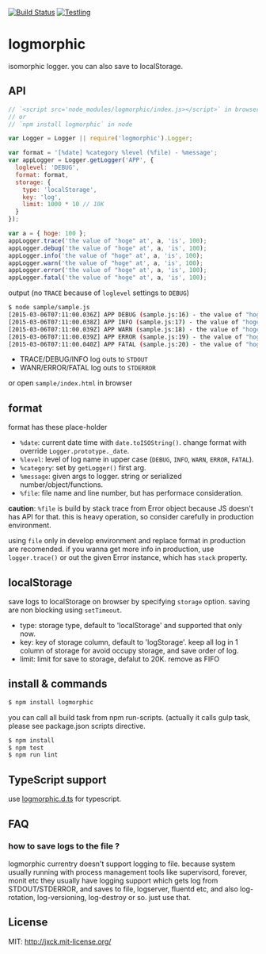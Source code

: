 [![Build Status](https://travis-ci.org/Jxck/logmorphic.svg?branch=master)](https://travis-ci.org/Jxck/logmorphic)
[![Testling](https://ci.testling.com/Jxck/logmorphic.png)](https://ci.testling.com/Jxck/logmorphic)

# logmorphic

isomorphic logger.
you can also save to localStorage.

## API

```js
// `<script src='node_modules/logmorphic/index.js></script>` in browser
// or
// `npm install logmorphic` in node

var Logger = Logger || require('logmorphic').Logger;

var format = '[%date] %category %level (%file) - %message';
var appLogger = Logger.getLogger('APP', {
  loglevel: 'DEBUG',
  format: format,
  storage: {
    type: 'localStorage',
    key: 'log',
    limit: 1000 * 10 // 10K
  }
});

var a = { hoge: 100 };
appLogger.trace('the value of "hoge" at', a, 'is', 100);
appLogger.debug('the value of "hoge" at', a, 'is', 100);
appLogger.info('the value of "hoge" at', a, 'is', 100);
appLogger.warn('the value of "hoge" at', a, 'is', 100);
appLogger.error('the value of "hoge" at', a, 'is', 100);
appLogger.fatal('the value of "hoge" at', a, 'is', 100);
```

output (no `TRACE` because of `loglevel` settings to `DEBUG`)

```sh
$ node sample/sample.js
[2015-03-06T07:11:00.036Z] APP DEBUG (sample.js:16) - the value of "hoge" at {"hoge":100} is 100
[2015-03-06T07:11:00.038Z] APP INFO (sample.js:17) - the value of "hoge" at {"hoge":100} is 100
[2015-03-06T07:11:00.039Z] APP WARN (sample.js:18) - the value of "hoge" at {"hoge":100} is 100
[2015-03-06T07:11:00.039Z] APP ERROR (sample.js:19) - the value of "hoge" at {"hoge":100} is 100
[2015-03-06T07:11:00.040Z] APP FATAL (sample.js:20) - the value of "hoge" at {"hoge":100} is 100
```

- TRACE/DEBUG/INFO log outs to `STDOUT`
- WANR/ERROR/FATAL log outs to `STDERROR`


or open `sample/index.html` in browser

## format

format has these place-holder

- `%date`: current date time with `date.toISOString()`. change format with override `Logger.prototype._date`.
- `%level`: level of log name in upper case (`DEBUG`, `INFO`, `WARN`, `ERROR`, `FATAL`).
- `%category`: set by `getLogger()` first arg.
- `%message`: given args to logger. string or serialized number/object/functions.
- `%file`: file name and line number, but has performace consideration.

**caution**: `%file` is build by stack trace from Error object because JS doesn't has API for that.
this is heavy operation, so consider carefully in production environment.

using `file` only in develop environment and replace format in production are recomended.
if you wanna get more info in production, use `logger.trace()` or out the given Error instance,
which has `stack` property.

## localStorage

save logs to localStorage on browser by specifying `storage` option.
saving are non blocking using `setTimeout`.

- type: storage type, default to 'localStorage' and supported that only now.
- key: key of storage column, default to 'logStorage'. keep all log in 1 column of storage for avoid occupy storage, and save order of log.
- limit: limit for save to storage, defalut to 20K. remove as FIFO


## install & commands

```sh
$ npm install logmorphic
```

you can call all build task from npm run-scripts.
(actually it calls gulp task, please see package.json scripts directive.

```sh
$ npm install
$ npm test
$ npm run lint
```

## TypeScript support

use [logmorphic.d.ts](./logmorphic.d.ts) for typescript.


## FAQ

### how to save logs to the file ?

logmorphic currentry doesn't support logging to file.
because system usually running with process management tools like supervisord, forever, monit etc
they usually have logging support which gets log from STDOUT/STDERROR, and saves to file, logserver, fluentd etc,
and also log-rotation, log-versioning, log-destroy or so. just use that.


## License

MIT: http://jxck.mit-license.org/
